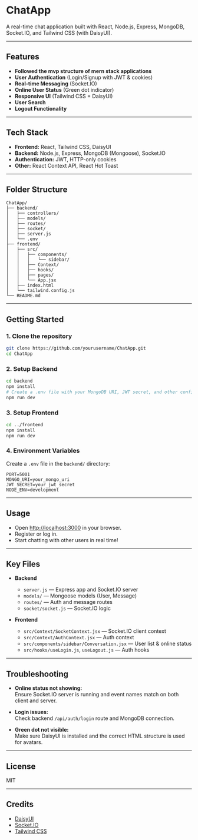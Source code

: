 # ChatApp

A real-time chat application built with React, Node.js, Express, MongoDB, Socket.IO, and Tailwind CSS (with DaisyUI).

---

## Features
- **Followed the mvp structure of mern stack applications**
- **User Authentication** (Login/Signup with JWT & cookies)
- **Real-time Messaging** (Socket.IO)
- **Online User Status** (Green dot indicator)
- **Responsive UI** (Tailwind CSS + DaisyUI)
- **User Search**
- **Logout Functionality**

---

## Tech Stack

- **Frontend:** React, Tailwind CSS, DaisyUI
- **Backend:** Node.js, Express, MongoDB (Mongoose), Socket.IO
- **Authentication:** JWT, HTTP-only cookies
- **Other:** React Context API, React Hot Toast

---

## Folder Structure

```
ChatApp/
├── backend/
│   ├── controllers/
│   ├── models/
│   ├── routes/
│   ├── socket/
│   ├── server.js
│   └── .env
├── frontend/
│   ├── src/
│   │   ├── components/
│   │   │   └── sidebar/
│   │   ├── Context/
│   │   ├── hooks/
│   │   ├── pages/
│   │   └── App.jsx
│   ├── index.html
│   └── tailwind.config.js
└── README.md
```

---

## Getting Started

### 1. Clone the repository

```bash
git clone https://github.com/yourusername/ChatApp.git
cd ChatApp
```

### 2. Setup Backend

```bash
cd backend
npm install
# Create a .env file with your MongoDB URI, JWT secret, and other configs
npm run dev
```

### 3. Setup Frontend

```bash
cd ../frontend
npm install
npm run dev
```

### 4. Environment Variables

Create a `.env` file in the `backend/` directory:

```
PORT=5001
MONGO_URI=your_mongo_uri
JWT_SECRET=your_jwt_secret
NODE_ENV=development
```

---

## Usage

- Open [http://localhost:3000](http://localhost:3000) in your browser.
- Register or log in.
- Start chatting with other users in real time!

---

## Key Files

- **Backend**
  - `server.js` — Express app and Socket.IO server
  - `models/` — Mongoose models (User, Message)
  - `routes/` — Auth and message routes
  - `socket/socket.js` — Socket.IO logic

- **Frontend**
  - `src/Context/SocketContext.jsx` — Socket.IO client context
  - `src/Context/AuthContext.jsx` — Auth context
  - `src/components/sidebar/Conversation.jsx` — User list & online status
  - `src/hooks/useLogin.js`, `useLogout.js` — Auth hooks

---

## Troubleshooting

- **Online status not showing:**  
  Ensure Socket.IO server is running and event names match on both client and server.

- **Login issues:**  
  Check backend `/api/auth/login` route and MongoDB connection.

- **Green dot not visible:**  
  Make sure DaisyUI is installed and the correct HTML structure is used for avatars.

---

## License

MIT

---

## Credits

- [DaisyUI](https://daisyui.com/)
- [Socket.IO](https://socket.io/)
- [Tailwind CSS](https://tailwindcss.com/)